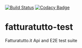 [![Build Status](https://travis-ci.org/iubar/fatturatutto-test.svg?branch=master)](https://travis-ci.org/iubar/fatturatutto-test) 
[![Codacy Badge](https://api.codacy.com/project/badge/Grade/0388a5138b6f4905ba98e7eb46aa0785)](https://www.codacy.com/app/Iubar/fatturatutto-test?utm_source=github.com&amp;utm_medium=referral&amp;utm_content=iubar/fatturatutto-test&amp;utm_campaign=Badge_Grade)

# fatturatutto-test
Fatturatutto.it Api and E2E test suite

